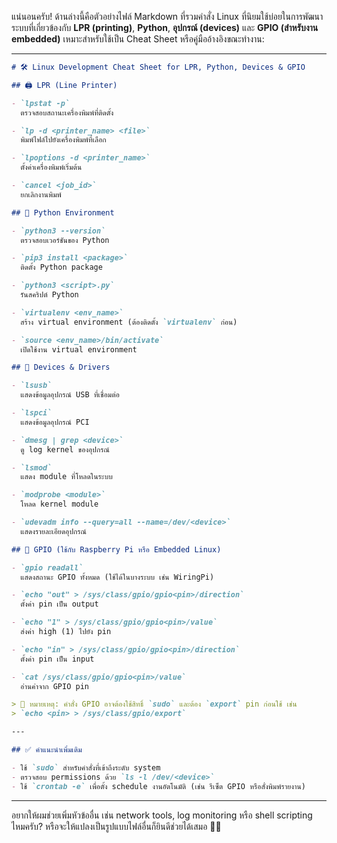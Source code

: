 แน่นอนครับ! ด้านล่างนี้คือตัวอย่างไฟล์ Markdown ที่รวมคำสั่ง Linux ที่นิยมใช้บ่อยในการพัฒนาระบบที่เกี่ยวข้องกับ **LPR (printing)**, **Python**, **อุปกรณ์ (devices)** และ **GPIO (สำหรับงาน embedded)** เหมาะสำหรับใช้เป็น Cheat Sheet หรือคู่มืออ้างอิงขณะทำงาน:

---

```markdown
# 🛠️ Linux Development Cheat Sheet for LPR, Python, Devices & GPIO

## 🖨️ LPR (Line Printer)

- `lpstat -p`  
  ตรวจสอบสถานะเครื่องพิมพ์ที่ติดตั้ง

- `lp -d <printer_name> <file>`  
  พิมพ์ไฟล์ไปยังเครื่องพิมพ์ที่เลือก

- `lpoptions -d <printer_name>`  
  ตั้งค่าเครื่องพิมพ์เริ่มต้น

- `cancel <job_id>`  
  ยกเลิกงานพิมพ์

## 🐍 Python Environment

- `python3 --version`  
  ตรวจสอบเวอร์ชันของ Python

- `pip3 install <package>`  
  ติดตั้ง Python package

- `python3 <script>.py`  
  รันสคริปต์ Python

- `virtualenv <env_name>`  
  สร้าง virtual environment (ต้องติดตั้ง `virtualenv` ก่อน)

- `source <env_name>/bin/activate`  
  เปิดใช้งาน virtual environment

## 🔧 Devices & Drivers

- `lsusb`  
  แสดงข้อมูลอุปกรณ์ USB ที่เชื่อมต่อ

- `lspci`  
  แสดงข้อมูลอุปกรณ์ PCI

- `dmesg | grep <device>`  
  ดู log kernel ของอุปกรณ์

- `lsmod`  
  แสดง module ที่โหลดในระบบ

- `modprobe <module>`  
  โหลด kernel module

- `udevadm info --query=all --name=/dev/<device>`  
  แสดงรายละเอียดอุปกรณ์

## 🧲 GPIO (ใช้กับ Raspberry Pi หรือ Embedded Linux)

- `gpio readall`  
  แสดงสถานะ GPIO ทั้งหมด (ใช้ได้ในบางระบบ เช่น WiringPi)

- `echo "out" > /sys/class/gpio/gpio<pin>/direction`  
  ตั้งค่า pin เป็น output

- `echo "1" > /sys/class/gpio/gpio<pin>/value`  
  ส่งค่า high (1) ไปยัง pin

- `echo "in" > /sys/class/gpio/gpio<pin>/direction`  
  ตั้งค่า pin เป็น input

- `cat /sys/class/gpio/gpio<pin>/value`  
  อ่านค่าจาก GPIO pin

> 📝 หมายเหตุ: คำสั่ง GPIO อาจต้องใช้สิทธิ์ `sudo` และต้อง `export` pin ก่อนใช้ เช่น  
> `echo <pin> > /sys/class/gpio/export`

---

## ✅ คำแนะนำเพิ่มเติม

- ใช้ `sudo` สำหรับคำสั่งที่เข้าถึงระดับ system
- ตรวจสอบ permissions ด้วย `ls -l /dev/<device>`
- ใช้ `crontab -e` เพื่อตั้ง schedule งานอัตโนมัติ (เช่น รีเซ็ต GPIO หรือสั่งพิมพ์รายงาน)

```

---

อยากให้ผมช่วยเพิ่มหัวข้ออื่น เช่น network tools, log monitoring หรือ shell scripting ไหมครับ? หรือจะให้แปลงเป็นรูปแบบไฟล์อื่นก็ยินดีช่วยได้เสมอ 🤝📂